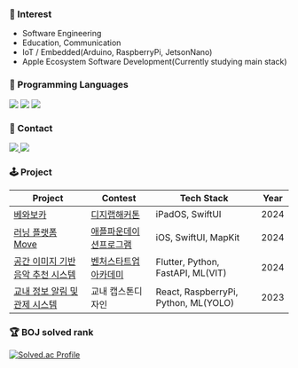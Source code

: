 ### 🧐 Interest
- Software Engineering
- Education, Communication
- IoT / Embedded(Arduino, RaspberryPi, JetsonNano)
- Apple Ecosystem Software Development(Currently studying main stack)

<h3 align>🐥 Programming Languages</h3>
<div align=center>
</div>
<div align>
	<img src="https://img.shields.io/badge/C-00599C?style=for-the-badge&logo=c&logoColor=white" />
	<img src="https://img.shields.io/badge/Python-3776AB?style=for-the-badge&logo=python&logoColor=white" />
	<img src="https://img.shields.io/badge/Swift-FA7343?style=for-the-badge&logo=swift&logoColor=white" />
</div>

<h3 align>🫰 Contact</h3>
<div align>
  <a href="https://mail.google.com/mail/?view=cm&amp;fs=1&amp;to=mutopia82@gmail.com" target="_blank"">
    <img
      src="https://img.shields.io/badge/Gmail-D14836?style=for-the-badge&logo=gmail&logoColor=white"/>
  </a>
  <a href="https://muchankim.notion.site/MOOLAB-62bfbb2a92894229899505128752c500?pvs=4">
    <img
      src="https://img.shields.io/badge/Notion-000000?style=for-the-badge&logo=notion&logoColor=white"/>
  </a>
</div>

### 🕹️ Project
| Project | Contest | Tech Stack | Year|
| --------------------------------------- | ------------------------------------- | ------------------------------------- | -----------|
[베와보카](https://github.com/DigiLabChallengeHackathon/bewavoca-ios) | [ 디지랩해커톤](https://digilab-hackathon.com/team/) | iPadOS, SwiftUI | 2024
[러닝 플랫폼 Move](https://github.com/Apple-Foundtaion-4th-Move/MoveApp) | [애플파운데이션프로그램](https://developeracademy.postech.ac.kr/foundation-program) | iOS, SwiftUI,  MapKit | 2024
[공간 이미지 기반 음악 추천 시스템](https://github.com/MuchanKim/Coconut) | [벤처스타트업아카데미](https://www.mainbiz.or.kr/business/venture_startup_a.asp) | Flutter, Python, FastAPI, ML(VIT) | 2024
[교내 정보 알림 및 관제 시스템](https://github.com/MuchanKim/2023-DCUIN) | 교내 캡스톤디자인 | React, RaspberryPi, Python, ML(YOLO) | 2023

<h3 align>🏆 BOJ solved rank </h3>
<div align>
	
[![Solved.ac Profile](http://mazassumnida.wtf/api/v2/generate_badge?boj=mckimbiz)](https://solved.ac/mckimbiz)
</div>
<br>
